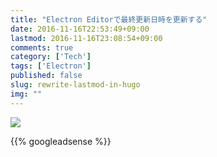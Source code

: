```yaml
---
title: "Electron Editorで最終更新日時を更新する"
date: 2016-11-16T22:53:49+09:00
lastmod: 2016-11-16T23:08:54+09:00
comments: true
category: ['Tech']
tags: ['Electron']
published: false
slug: rewrite-lastmod-in-hugo
img: ""
---
```


![]({{<baseurl>}}/images/2016/11/rewrite-lastModified.png)

<!--more-->
{{% googleadsense %}}
